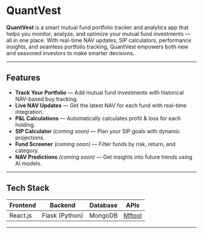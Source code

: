 # QuantVest

**QuantVest** is a smart mutual fund portfolio tracker and analytics app that helps you monitor, analyze, and optimize your mutual fund investments — all in one place.
With real-time NAV updates, SIP calculators, performance insights, and seamless portfolio tracking, QuantVest empowers both new and seasoned investors to make smarter decisions.

---

## Features

-  **Track Your Portfolio** — Add mutual fund investments with historical NAV-based buy tracking.
-  **Live NAV Updates** — Get the latest NAV for each fund with real-time integration.
-  **P&L Calculations** — Automatically calculates profit & loss for each holding.
-  **SIP Calculator** *(coming soon)* — Plan your SIP goals with dynamic projections.
-  **Fund Screener** *(coming soon)* — Filter funds by risk, return, and category.
-  **NAV Predictions** *(coming soon)* — Get insights into future trends using AI models.

---

##  Tech Stack

| Frontend | Backend | Database | APIs |
|---------|---------|----------|------|
| React.js | Flask (Python) | MongoDB | [Mftool](https://pypi.org/project/mftool/) |

---
